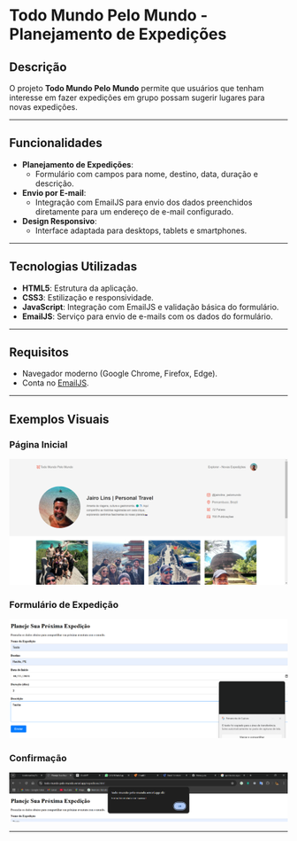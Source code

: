 # Todo Mundo Pelo Mundo - Planejamento de Expedições

## Descrição
O projeto **Todo Mundo Pelo Mundo** permite que usuários que tenham interesse em fazer expedições em grupo possam sugerir lugares para novas expedições.

---

## Funcionalidades
- **Planejamento de Expedições**:
  - Formulário com campos para nome, destino, data, duração e descrição.
- **Envio por E-mail**:
  - Integração com EmailJS para envio dos dados preenchidos diretamente para um endereço de e-mail configurado.
- **Design Responsivo**:
  - Interface adaptada para desktops, tablets e smartphones.

---

## Tecnologias Utilizadas
- **HTML5**: Estrutura da aplicação.
- **CSS3**: Estilização e responsividade.
- **JavaScript**: Integração com EmailJS e validação básica do formulário.
- **EmailJS**: Serviço para envio de e-mails com os dados do formulário.

---

## Requisitos
- Navegador moderno (Google Chrome, Firefox, Edge).
- Conta no [EmailJS](https://www.emailjs.com/).

---

## Exemplos Visuais

### Página Inicial
![Página Inicial](./assets/tela_inicio.png)

### Formulário de Expedição
![Formulário de Expedição](./assets/tela_form.png)

### Confirmação
![Confirmação](./assets/confirma_form.png)

---
